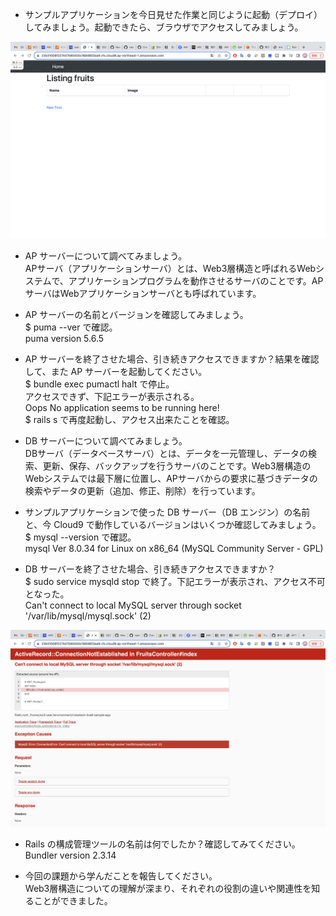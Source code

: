 - サンプルアプリケーションを今日見せた作業と同じように起動（デプロイ）してみましょう。起動できたら、ブラウザでアクセスしてみましょう。
<img src="https://github.com/iwayas/RaiseTech/blob/lecture03/lecture03-1.png">

- AP サーバーについて調べてみましょう。
<br> APサーバ（アプリケーションサーバ）とは、Web3層構造と呼ばれるWebシステムで、アプリケーションプログラムを動作させるサーバのことです。APサーバはWebアプリケーションサーバとも呼ばれています。

- AP サーバーの名前とバージョンを確認してみましょう。
<br> $ puma --ver で確認。
<br> puma version 5.6.5

- AP サーバーを終了させた場合、引き続きアクセスできますか？結果を確認して、また AP サーバーを起動してください。
<br> $ bundle exec pumactl halt で停止。
<br> アクセスできず、下記エラーが表示される。
<br> Oops No application seems to be running here!
<br> $ rails s で再度起動し、アクセス出来たことを確認。

- DB サーバーについて調べてみましょう。
<br> DBサーバ（データベースサーバ）とは、データを一元管理し、データの検索、更新、保存、バックアップを行うサーバのことです。Web3層構造のWebシステムでは最下層に位置し、APサーバからの要求に基づきデータの検索やデータの更新（追加、修正、削除）を行っています。

- サンプルアプリケーションで使った DB サーバー（DB エンジン）の名前と、今 Cloud9 で動作しているバージョンはいくつか確認してみましょう。
<br> $ mysql --version で確認。
<br> mysql Ver 8.0.34 for Linux on x86_64 (MySQL Community Server - GPL)

- DB サーバーを終了させた場合、引き続きアクセスできますか？
<br> $ sudo service mysqld stop で終了。下記エラーが表示され、アクセス不可となった。
<br> Can't connect to local MySQL server through socket '/var/lib/mysql/mysql.sock' (2)
<img src="https://github.com/iwayas/RaiseTech/blob/lecture03/lecture03-2.png">

- Rails の構成管理ツールの名前は何でしたか？確認してみてください。
<br> Bundler version 2.3.14

- 今回の課題から学んだことを報告してください。
<br> Web3層構造についての理解が深まり、それぞれの役割の違いや関連性を知ることができました。
